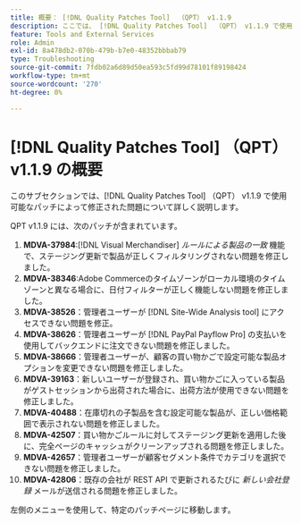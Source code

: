 ```yaml
---
title: 概要： [!DNL Quality Patches Tool]  （QPT） v1.1.9
description: ここでは、 [!DNL Quality Patches Tool]  （QPT） v1.1.9 で使用可能なパッチによって修正された問題について詳しく説明します。
feature: Tools and External Services
role: Admin
exl-id: 8a478db2-070b-479b-b7e0-48352bbbab79
type: Troubleshooting
source-git-commit: 7fdb02a6d89d50ea593c5fd99d78101f89198424
workflow-type: tm+mt
source-wordcount: '270'
ht-degree: 0%

---
```


# [!DNL Quality Patches Tool] （QPT） v1.1.9 の概要

このサブセクションでは、[!DNL Quality Patches Tool] （QPT） v1.1.9 で使用可能なパッチによって修正された問題について詳しく説明します。

QPT v1.1.9 には、次のパッチが含まれています。

1. **MDVA-37984**:[!DNL Visual Merchandiser] *ルールによる製品の一致* 機能で、ステージング更新で製品が正しくフィルタリングされない問題を修正しました。
1. **MDVA-38346**:Adobe Commerceのタイムゾーンがローカル環境のタイムゾーンと異なる場合に、日付フィルターが正しく機能しない問題を修正しました。
1. **MDVA-38526**：管理者ユーザーが [!DNL Site-Wide Analysis tool] にアクセスできない問題を修正。
1. **MDVA-38626**：管理者ユーザーが [!DNL PayPal Payflow Pro] の支払いを使用してバックエンドに注文できない問題を修正しました。
1. **MDVA-38666**：管理者ユーザーが、顧客の買い物かごで設定可能な製品オプションを変更できない問題を修正しました。
1. **MDVA-39163**：新しいユーザーが登録され、買い物かごに入っている製品がゲストセッションから出荷された場合に、出荷方法が使用できない問題を修正しました。
1. **MDVA-40488**：在庫切れの子製品を含む設定可能な製品が、正しい価格範囲で表示されない問題を修正しました。
1. **MDVA-42507**：買い物かごルールに対してステージング更新を適用した後に、完全ページのキャッシュがクリーンアップされる問題を修正しました。
1. **MDVA-42657**：管理者ユーザーが顧客セグメント条件でカテゴリを選択できない問題を修正しました。
1. **MDVA-42806**：既存の会社が REST API で更新されるたびに *新しい会社登録* メールが送信される問題を修正しました。

左側のメニューを使用して、特定のパッチページに移動します。
